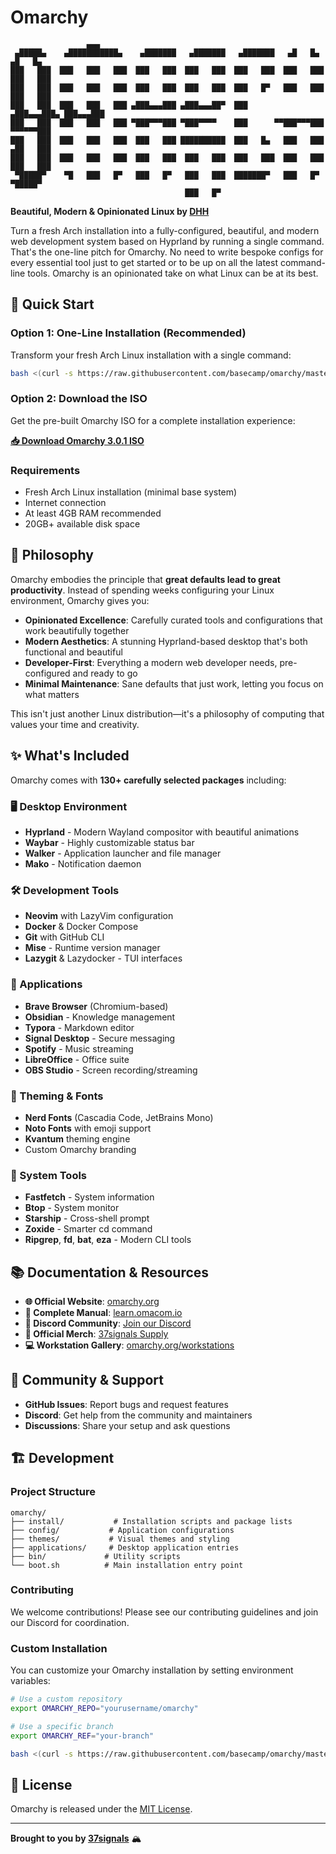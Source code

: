 # Omarchy

```
                 ▄▄▄                                                   
 ▄█████▄    ▄███████████▄    ▄███████   ▄███████   ▄███████   ▄█   █▄    ▄█   █▄ 
███   ███  ███   ███   ███  ███   ███  ███   ███  ███   ███  ███   ███  ███   ███
███   ███  ███   ███   ███  ███   ███  ███   ███  ███   █▀   ███   ███  ███   ███
███   ███  ███   ███   ███ ▄███▄▄▄███ ▄███▄▄▄██▀  ███       ▄███▄▄▄███▄ ███▄▄▄███
███   ███  ███   ███   ███ ▀███▀▀▀███ ▀███▀▀▀▀    ███      ▀▀███▀▀▀███  ▀▀▀▀▀▀███
███   ███  ███   ███   ███  ███   ███ ██████████  ███   █▄   ███   ███  ▄██   ███
███   ███  ███   ███   ███  ███   ███  ███   ███  ███   ███  ███   ███  ███   ███
 ▀█████▀    ▀█   ███   █▀   ███   █▀   ███   ███  ███████▀   ███   █▀    ▀█████▀ 
                                       ███   █▀                                  
```

**Beautiful, Modern & Opinionated Linux by [DHH](https://dhh.dk/)**

Turn a fresh Arch installation into a fully-configured, beautiful, and modern web development system based on Hyprland by running a single command. That's the one-line pitch for Omarchy. No need to write bespoke configs for every essential tool just to get started or to be up on all the latest command-line tools. Omarchy is an opinionated take on what Linux can be at its best.

## 🚀 Quick Start

### Option 1: One-Line Installation (Recommended)
Transform your fresh Arch Linux installation with a single command:

```bash
bash <(curl -s https://raw.githubusercontent.com/basecamp/omarchy/master/boot.sh)
```

### Option 2: Download the ISO
Get the pre-built Omarchy ISO for a complete installation experience:

**[📥 Download Omarchy 3.0.1 ISO](https://iso.omarchy.org/omarchy-3.0.1.iso)**

### Requirements
- Fresh Arch Linux installation (minimal base system)
- Internet connection
- At least 4GB RAM recommended
- 20GB+ available disk space

## 🎯 Philosophy

Omarchy embodies the principle that **great defaults lead to great productivity**. Instead of spending weeks configuring your Linux environment, Omarchy gives you:

- **Opinionated Excellence**: Carefully curated tools and configurations that work beautifully together
- **Modern Aesthetics**: A stunning Hyprland-based desktop that's both functional and beautiful  
- **Developer-First**: Everything a modern web developer needs, pre-configured and ready to go
- **Minimal Maintenance**: Sane defaults that just work, letting you focus on what matters

This isn't just another Linux distribution—it's a philosophy of computing that values your time and creativity.

## ✨ What's Included

Omarchy comes with **130+ carefully selected packages** including:

### 🖥️ Desktop Environment
- **Hyprland** - Modern Wayland compositor with beautiful animations
- **Waybar** - Highly customizable status bar
- **Walker** - Application launcher and file manager
- **Mako** - Notification daemon

### 🛠️ Development Tools
- **Neovim** with LazyVim configuration
- **Docker** & Docker Compose
- **Git** with GitHub CLI
- **Mise** - Runtime version manager
- **Lazygit** & Lazydocker - TUI interfaces

### 📱 Applications
- **Brave Browser** (Chromium-based)
- **Obsidian** - Knowledge management
- **Typora** - Markdown editor  
- **Signal Desktop** - Secure messaging
- **Spotify** - Music streaming
- **LibreOffice** - Office suite
- **OBS Studio** - Screen recording/streaming

### 🎨 Theming & Fonts
- **Nerd Fonts** (Cascadia Code, JetBrains Mono)
- **Noto Fonts** with emoji support
- **Kvantum** theming engine
- Custom Omarchy branding

### 🔧 System Tools
- **Fastfetch** - System information
- **Btop** - System monitor
- **Starship** - Cross-shell prompt
- **Zoxide** - Smarter cd command
- **Ripgrep**, **fd**, **bat**, **eza** - Modern CLI tools

## 📚 Documentation & Resources

- **🌐 Official Website**: [omarchy.org](https://omarchy.org)
- **📖 Complete Manual**: [learn.omacom.io](https://learn.omacom.io/2/the-omarchy-manual)
- **💬 Discord Community**: [Join our Discord](https://discord.gg/tXFUdasqhY)
- **🛒 Official Merch**: [37signals Supply](https://supply.37signals.com/collections/omarchy)
- **💻 Workstation Gallery**: [omarchy.org/workstations](https://omarchy.org/workstations/)

## 🤝 Community & Support

- **GitHub Issues**: Report bugs and request features
- **Discord**: Get help from the community and maintainers
- **Discussions**: Share your setup and ask questions

## 🏗️ Development

### Project Structure
```
omarchy/
├── install/           # Installation scripts and package lists
├── config/           # Application configurations
├── themes/           # Visual themes and styling
├── applications/     # Desktop application entries
├── bin/             # Utility scripts
└── boot.sh          # Main installation entry point
```

### Contributing
We welcome contributions! Please see our contributing guidelines and join our Discord for coordination.

### Custom Installation
You can customize your Omarchy installation by setting environment variables:

```bash
# Use a custom repository
export OMARCHY_REPO="yourusername/omarchy"

# Use a specific branch
export OMARCHY_REF="your-branch"

bash <(curl -s https://raw.githubusercontent.com/basecamp/omarchy/master/boot.sh)
```

## 📄 License

Omarchy is released under the [MIT License](https://opensource.org/licenses/MIT).

---

**Brought to you by [37signals](https://37signals.com)** 🏔️

